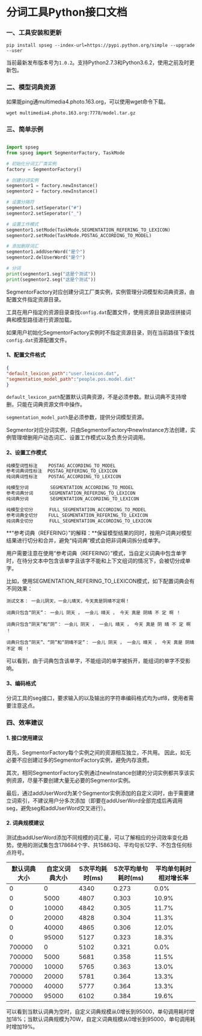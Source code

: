 # 分词工具Python接口文档

### 一、工具安装和更新

`pip install spseg --index-url=https://pypi.python.org/simple --upgrade --user`

当前最新发布版本号为`1.0.2`。支持Python2.7.3和Python3.6.2，使用之前及时更新包。

### 二、模型词典资源

如果能ping通multimedia4.photo.163.org，可以使用wget命令下载。

`wget multimedia4.photo.163.org:7778/model.tar.gz`

### 三、简单示例

```python

import spseg
from spseg import SegmentorFactory, TaskMode

# 初始化分词工厂类实例
factory = SegmentorFactory()

# 创建分词实例
segmentor1 = factory.newInstance()
segmentor2 = factory.newInstance()

# 设置分隔符
segmentor1.setSeperator("#")
segmentor2.setSeperator("_")

# 设置工作模式
segmentor1.setMode(TaskMode.SEGMENTATION_REFERING_TO_LEXICON)
segmentor2.setMode(TaskMode.POSTAG_ACCORDING_TO_MODEL)

# 添加删除词汇
segmentor1.addUserWord("是个")
segmentor2.delUserWord("是个")

# 分词
print(segmentor1.seg("这是个测试"))
print(segmentor2.seg("这是个测试"))
```
SegmentorFactory对应创建分词工厂类实例，实例管理分词模型和词典资源，由配置文件指定资源目录。

工具在用户指定的资源目录查找`config.dat`配置文件，使用资源目录路径拼接词典和模型路径进行资源加载。

如果用户初始化SegmentorFactory实例时不指定资源目录，则在当前路径下查找`config.dat`资源配置文件。

#### 1、配置文件格式

```json
{
"default_lexicon_path":"user.lexicon.dat",
"segmentation_model_path":"people.pos.model.dat"
}
```

`default_lexicon_path`配置默认词典资源，不是必须参数。默认词典不支持增删，只能在词典资源文件中操作。

`segmentation_model_path`是必须参数，提供分词模型资源。

Segmentor对应分词实例，只由SegmentorFactory中newInstance方法创建，实例管理增删用户动态词汇、设置工作模式以及负责分词调用。

#### 2、设置工作模式

```c++
纯模型词性标注    POSTAG_ACCORDING_TO_MODEL
参考词典词性标注  POSTAG_REFERING_TO_LEXICON
纯词典词性标注    POSTAG_ACCORDING_TO_LEXICON

纯模型分词        SEGMENTATION_ACCORDING_TO_MODEL
参考词典分词      SEGMENTATION_REFERING_TO_LEXICON
纯词典分词        SEGMENTATION_ACCORDING_TO_LEXICON

纯模型全切分      FULL_SEGMENTATION_ACCORDING_TO_MODEL
参考词典全切分    FULL_SEGMENTATION_REFERING_TO_LEXICON
纯词典全切分      FULL_SEGMENTATION_ACCORDING_TO_LEXICON
```

**“参考词典（REFERING）”的解释：**保留模型结果的同时，按用户词典对模型结果进行切分和合并，避免“纯词典”模式会把非词典词拆分成单字。

用户需要注意在使用“参考词典（REFERING）”模式，当自定义词典中包含单字时，在待分文本中包含该单字且该字不能和上下文组词的情况下，会被切分成单字。

比如，使用SEGMENTATION_REFERING_TO_LEXICON模式，如下配置词典会有不同效果：

```
测试文本： 一会儿阴天，一会儿晴天，今天真是阴晴不定啊！

词典只包含“阴天”： 一会儿 阴天 ， 一会儿 晴天 ， 今天 真是 阴晴 不 定 啊 ！

词典只包含“阴天”和“阴”： 一会儿 阴天 ， 一会儿 晴天 ， 今天 真是 阴 晴 不 定 啊 ！

词典只包含“阴天”、“阴”和“阴晴不定”： 一会儿 阴天 ， 一会儿 晴天 ， 今天 真是 阴晴不定 啊 ！
```

可以看到，由于词典包含该单字，不能组词的单字被拆开，能组词的单字不受影响。

#### 3、编码格式

分词工具的seg接口，要求输入的以及输出的字符串编码格式均为utf8，使用者需要注意这点。

### 四、效率建议

#### 1. 接口使用建议

首先，SegmentorFactory每个实例之间的资源相互独立，不共用。 因此，如无必要不应创建过多的SegmentorFactory实例，避免内存浪费。

其次，相同SegmentorFactory实例通过newInstance创建的分词实例都共享该实例资源，尽量不要创建大量无必要的Segmentor实例。

最后，通过addUserWord为某个Segmentor实例添加的自定义词时，由于需要建立词索引，不建议用户分多次添加（即要在addUserWord全部完成后再调用seg，避免seg和addUserWord交叉进行）。

#### 2. 词典规模建议

测试由addUserWord添加不同规模的词汇量，可以了解相应的分词效率变化趋势。使用的测试集包含178684个字、共15863句、平均句长12字、不包含任何标点符号。

|默认词典大小|自定义词典大小|5次平均耗时(ms)|5次平均单句耗时(ms)|平均单句耗时相对增长率|
|---|---|---|---|---|
|0|0|4340|0.273|0.0%|
|0|5000|4807|0.303|10.9%|
|0|10000|4842|0.305|11.7%|
|0|20000|4828|0.304|11.3%|
|0|40000|4865|0.306|12.0%|
|0|95000|5127|0.323|18.3%|
|700000|0|5102|0.321|0.0%|
|700000|5000|5681|0.358|11.5%|
|700000|10000|5765|0.363|13.0%|
|700000|20000|5781|0.364|13.3%|
|700000|40000|5777|0.364|13.3%|
|700000|95000|6102|0.384|19.6%|

可以看到当默认词典为空时，自定义词典规模从0增长到95000，单句调用耗时增加18%；当默认词典规模为70W，自定义词典规模从0增长到95000，单句调用耗时增加19%。
